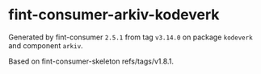 # fint-consumer-arkiv-kodeverk

Generated by fint-consumer `2.5.1` from tag `v3.14.0` on package `kodeverk` and component `arkiv`.

Based on fint-consumer-skeleton refs/tags/v1.8.1.
